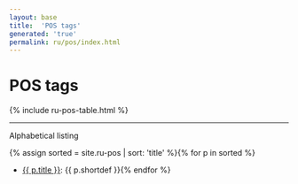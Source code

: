 ```yaml
---
layout: base
title:  'POS tags'
generated: 'true'
permalink: ru/pos/index.html
---
```


# POS tags

{% include ru-pos-table.html %}

----------

Alphabetical listing

{% assign sorted = site.ru-pos | sort: 'title' %}{% for p in sorted %}
* [{{ p.title }}](): {{ p.shortdef }}{% endfor %}
